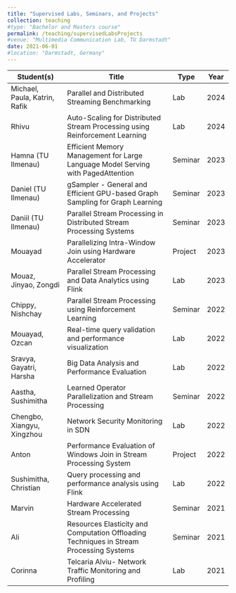 ```yaml
---
title: "Supervised Labs, Seminars, and Projects"
collection: teaching
#type: "Bachelor and Masters course"
permalink: /teaching/supervisedLabsProjects
#venue: "Multimedia Communication Lab, TU Darmstadt"
date: 2021-06-01
#location: "Darmstadt, Germany"
---
```


| Student(s)           | Title                                                    | Type         | Year  |
|----------------------|-----------------------------------------------------------|--------------|-------|
| Michael, Paula, Katrin, Rafik | Parallel and Distributed Streaming Benchmarking | Lab          | 2024  |
| Rhivu                | Auto-Scaling for Distributed Stream Processing using Reinforcement Learning | Lab | 2024  |
| Hamna (TU Ilmenau)   | Efficient Memory Management for Large Language Model Serving with PagedAttention | Seminar | 2023  |
| Daniel (TU Ilmenau)  | gSampler - General and Efficient GPU-based Graph Sampling for Graph Learning | Seminar | 2023  |
| Daniil (TU Ilmenau)  | Parallel Stream Processing in Distributed Stream Processing Systems | Seminar | 2023  |
| Mouayad              | Parallelizing Intra-Window Join using Hardware Accelerator | Project      | 2023  |
| Mouaz, Jinyao, Zongdi| Parallel Stream Processing and Data Analytics using Flink | Lab          | 2023  |
| Chippy, Nishchay     | Parallel Stream Processing using Reinforcement Learning   | Seminar      | 2022  |
| Mouayad, Ozcan       | Real-time query validation and performance visualization   | Lab          | 2022  |
| Sravya, Gayatri, Harsha | Big Data Analysis and Performance Evaluation            | Lab          | 2022  |
| Aastha, Sushimitha   | Learned Operator Parallelization and Stream Processing    | Seminar      | 2022  |
| Chengbo, Xiangyu, Xingzhou | Network Security Monitoring in SDN                    | Lab          | 2022  |
| Anton                | Performance Evaluation of Windows Join in Stream Processing System | Project | 2022  |
| Sushimitha, Christian| Query processing and performance analysis using Flink     | Lab          | 2022  |
| Marvin               | Hardware Accelerated Stream Processing                    | Seminar      | 2021  |
| Ali                  | Resources Elasticity and Computation Offloading Techniques in Stream Processing Systems | Seminar | 2021 |
| Corinna              | Telcaria Alviu- Network Traffic Monitoring and Profiling   | Lab          | 2021  |
